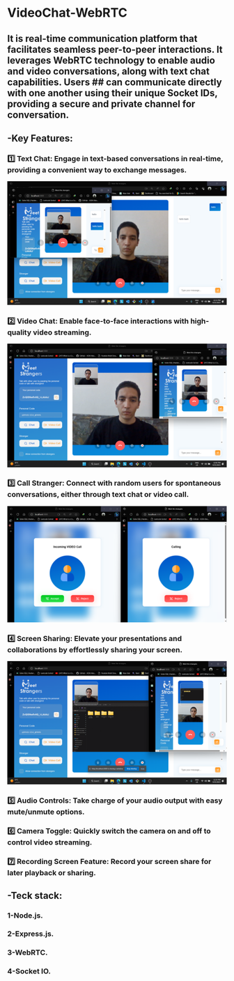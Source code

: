 # VideoChat-WebRTC 
## It is real-time communication platform that facilitates seamless peer-to-peer interactions. It leverages WebRTC technology to enable audio and video conversations, along with text chat capabilities. Users ## can communicate directly with one another using their unique Socket IDs, providing a secure and private channel for conversation.

## -Key Features:

### 1️⃣ Text Chat: Engage in text-based conversations in real-time, providing a convenient way to exchange messages.
![image1](https://github.com/Abdelrahman702/VideoChat-WebRTC/blob/master/Screenshot%202023-09-25%20121337.png)

### 2️⃣ Video Chat: Enable face-to-face interactions with high-quality video streaming.
![image2](https://github.com/Abdelrahman702/VideoChat-WebRTC/blob/master/Screenshot%202023-09-25%20120649.png)

### 3️⃣ Call Stranger: Connect with random users for spontaneous conversations, either through text chat or video call.
![image3](https://github.com/Abdelrahman702/VideoChat-WebRTC/blob/master/Screenshot%202023-09-25%20045934.png)

### 4️⃣ Screen Sharing: Elevate your presentations and collaborations by effortlessly sharing your screen. 
![image4](https://github.com/Abdelrahman702/VideoChat-WebRTC/blob/master/Screenshot%202023-09-25%20122021.png)

### 5️⃣ Audio Controls: Take charge of your audio output with easy mute/unmute options.
### 6️⃣ Camera Toggle: Quickly switch the camera on and off to control video streaming.
### 7️⃣ Recording Screen Feature: Record your screen share for later playback or sharing.

## -Teck stack:
### 1-Node.js.
### 2-Express.js.
### 3-WebRTC.
### 4-Socket IO.
